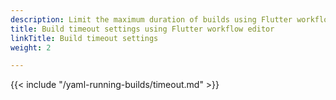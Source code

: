 ```yaml
---
description: Limit the maximum duration of builds using Flutter workflow editor
title: Build timeout settings using Flutter workflow editor
linkTitle: Build timeout settings
weight: 2

---
```


{{< include "/yaml-running-builds/timeout.md" >}}


